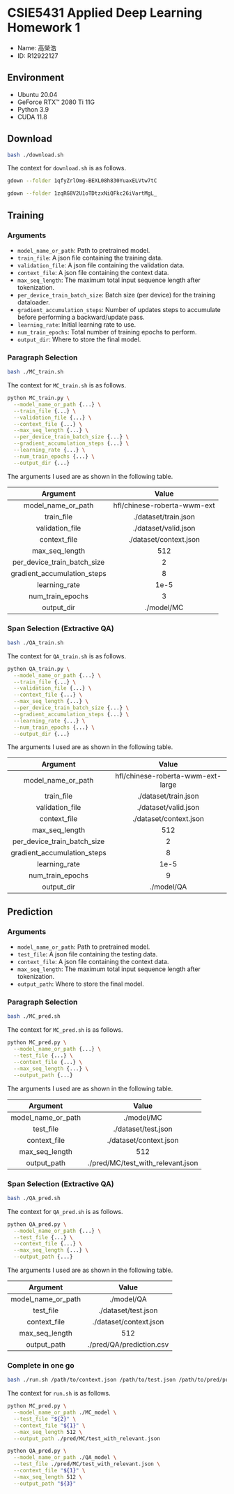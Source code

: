# CSIE5431 Applied Deep Learning Homework 1
* Name: 高榮浩
* ID: R12922127

## Environment
* Ubuntu 20.04
* GeForce RTX™ 2080 Ti 11G
* Python 3.9
* CUDA 11.8

## Download
```sh
bash ./download.sh
```

The context for ```download.sh``` is as follows.

```sh
gdown --folder 1qfyZrlOmg-BEXL08h830YuaxELVtw7tC

gdown --folder 1zqRG8V2U1oTDtzxNiQFkc26iVartMgL_
```

## Training
### Arguments
* ```model_name_or_path```: Path to pretrained model.
* ```train_file```: A json file containing the training data.
* ```validation_file```: A json file containing the validation data.
* ```context_file```: A json file containing the context data.
* ```max_seq_length```: The maximum total input sequence length after tokenization.
* ```per_device_train_batch_size```: Batch size (per device) for the training dataloader.
* ```gradient_accumulation_steps```: Number of updates steps to accumulate before performing a backward/update pass.
* ```learning_rate```: Initial learning rate to use.
* ```num_train_epochs```: Total number of training epochs to perform.
* ```output_dir```: Where to store the final model.

### Paragraph Selection
```sh
bash ./MC_train.sh
```

The context for ```MC_train.sh``` is as follows.

```sh
python MC_train.py \
  --model_name_or_path {...} \
  --train_file {...} \
  --validation_file {...} \
  --context_file {...} \
  --max_seq_length {...} \
  --per_device_train_batch_size {...} \
  --gradient_accumulation_steps {...} \
  --learning_rate {...} \
  --num_train_epochs {...} \
  --output_dir {...}
```

The arguments I used are as shown in the following table.

| Argument | Value |
|:--------:|:-----:|
| model_name_or_path | hfl/chinese-roberta-wwm-ext |
| train_file | ./dataset/train.json |
| validation_file | ./dataset/valid.json |
| context_file | ./dataset/context.json |
| max_seq_length | 512 |
| per_device_train_batch_size | 2 |
| gradient_accumulation_steps | 8 |
| learning_rate | 1e-5 |
| num_train_epochs | 3 |
| output_dir | ./model/MC |

### Span Selection (Extractive QA)
```sh
bash ./QA_train.sh
```

The context for ```QA_train.sh``` is as follows.

```sh
python QA_train.py \
  --model_name_or_path {...} \
  --train_file {...} \
  --validation_file {...} \
  --context_file {...} \
  --max_seq_length {...} \
  --per_device_train_batch_size {...} \
  --gradient_accumulation_steps {...} \
  --learning_rate {...} \
  --num_train_epochs {...} \
  --output_dir {...}
```

The arguments I used are as shown in the following table.

| Argument | Value |
|:--------:|:-----:|
| model_name_or_path | hfl/chinese-roberta-wwm-ext-large |
| train_file | ./dataset/train.json |
| validation_file | ./dataset/valid.json |
| context_file | ./dataset/context.json |
| max_seq_length | 512 |
| per_device_train_batch_size | 2 |
| gradient_accumulation_steps | 8 |
| learning_rate | 1e-5 |
| num_train_epochs | 9 |
| output_dir | ./model/QA |

## Prediction
### Arguments
* ```model_name_or_path```: Path to pretrained model.
* ```test_file```: A json file containing the testing data.
* ```context_file```: A json file containing the context data.
* ```max_seq_length```: The maximum total input sequence length after tokenization.
* ```output_path```: Where to store the final model.

### Paragraph Selection
```sh
bash ./MC_pred.sh
```

The context for ```MC_pred.sh``` is as follows.

```sh
python MC_pred.py \
  --model_name_or_path {...} \
  --test_file {...} \
  --context_file {...} \
  --max_seq_length {...} \
  --output_path {...}
```

The arguments I used are as shown in the following table.

| Argument | Value |
|:--------:|:-----:|
| model_name_or_path | ./model/MC |
| test_file | ./dataset/test.json |
| context_file | ./dataset/context.json |
| max_seq_length | 512 |
| output_path | ./pred/MC/test_with_relevant.json |

### Span Selection (Extractive QA)
```sh
bash ./QA_pred.sh
```

The context for ```QA_pred.sh``` is as follows.

```sh
python QA_pred.py \
  --model_name_or_path {...} \
  --test_file {...} \
  --context_file {...} \
  --max_seq_length {...} \
  --output_path {...}
```

The arguments I used are as shown in the following table.

| Argument | Value |
|:--------:|:-----:|
| model_name_or_path | ./model/QA |
| test_file | ./dataset/test.json |
| context_file | ./dataset/context.json |
| max_seq_length | 512 |
| output_path | ./pred/QA/prediction.csv |

### Complete in one go
```sh
bash ./run.sh /path/to/context.json /path/to/test.json /path/to/pred/prediction.csv
```

The context for ```run.sh``` is as follows.

```sh
python MC_pred.py \
  --model_name_or_path ./MC_model \
  --test_file "${2}" \
  --context_file "${1}" \
  --max_seq_length 512 \
  --output_path ./pred/MC/test_with_relevant.json

python QA_pred.py \
  --model_name_or_path ./QA_model \
  --test_file ./pred/MC/test_with_relevant.json \
  --context_file "${1}" \
  --max_seq_length 512 \
  --output_path "${3}"

```
